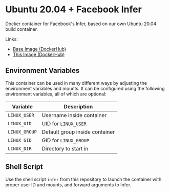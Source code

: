 # Ubuntu 20.04 + Facebook Infer

Docker container for Facebook's Infer, based on our own Ubuntu 20.04 build container.

Links:

- [Base Image (DockerHub)](https://hub.docker.com/repository/docker/telosalliance/ubuntu-20.04)
- [This Image (DockerHub)](https://hub.docker.com/repository/docker/telosalliance/infer)

## Environment Variables

This container can be used in many different ways by adjusting the environment variables and mounts.
It can be configured using the following environment variables, all of which are optional:

| Variable     | Description |
| ------------ | ----------- |
| `LINUX_USER` | Username inside container |
| `LINUX_UID`  | UID for `LINUX_USER` |
| `LINUX_GROUP`| Default group inside container |
| `LINUX_GID`  | GID for `LINUX_GROUP` |
| `LINUX_DIR`  | Directory to start in |

## Shell Script

Use the shell script `infer` from this repository to launch the container with proper user ID and mounts, and forward arguments to Infer.


